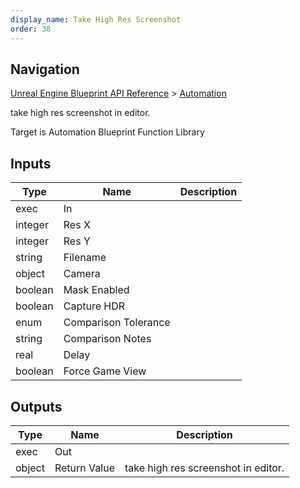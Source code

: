 ```yaml
---
display_name: Take High Res Screenshot
order: 38
---
```

## Navigation

[Unreal Engine Blueprint API Reference](https://dev.epicgames.com/documentation/en-us/unreal-engine/BlueprintAPI) > [Automation](https://dev.epicgames.com/documentation/en-us/unreal-engine/BlueprintAPI/Automation)

take high res screenshot in editor.

Target is Automation Blueprint Function Library

## Inputs

| Type | Name | Description |
| --- | --- | --- |
| exec | In |  |
| integer | Res X |  |
| integer | Res Y |  |
| string | Filename |  |
| object | Camera |  |
| boolean | Mask Enabled |  |
| boolean | Capture HDR |  |
| enum | Comparison Tolerance |  |
| string | Comparison Notes |  |
| real | Delay |  |
| boolean | Force Game View |  |

## Outputs

| Type | Name | Description |
| --- | --- | --- |
| exec | Out |  |
| object | Return Value | take high res screenshot in editor. |
